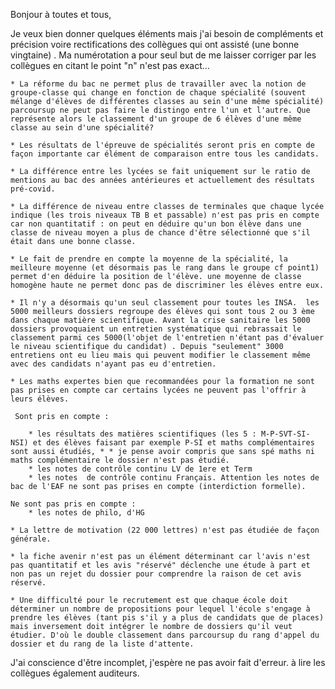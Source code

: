 Bonjour à toutes et tous,

Je veux bien donner quelques éléments mais j'ai besoin de compléments et précision  voire rectifications des collègues qui ont assisté (une bonne vingtaine) . Ma numérotation a pour seul but de me laisser corriger par les collègues en citant le point "n" n'est pas exact...

    * La réforme du bac ne permet plus de travailler avec la notion de groupe-classe qui change en fonction de chaque spécialité (souvent mélange d'élèves de différentes classes au sein d'une même spécialité) parcoursup ne peut pas faire le distingo entre l'un et l'autre. Que représente alors le classement d'un groupe de 6 élèves d'une même classe au sein d'une spécialité?

    * Les résultats de l'épreuve de spécialités seront pris en compte de façon importante car élément de comparaison entre tous les candidats.
    
    * La différence entre les lycées se fait uniquement sur le ratio de mentions au bac des années antérieures et actuellement des résultats pré-covid.
    
    * La différence de niveau entre classes de terminales que chaque lycée indique (les trois niveaux TB B et passable) n'est pas pris en compte car non quantitatif : on peut en déduire qu'un bon élève dans une classe de niveau moyen a plus de chance d'être sélectionné que s'il était dans une bonne classe. 
    
    * Le fait de prendre en compte la moyenne de la spécialité, la meilleure moyenne (et désormais pas le rang dans le groupe cf point1) permet d'en déduire la position de l'élève. une moyenne de classe homogène haute ne permet donc pas de discriminer les élèves entre eux.
    
    * Il n'y a désormais qu'un seul classement pour toutes les INSA.  les 5000 meilleurs dossiers regroupe des élèves qui sont tous 2 ou 3 ème dans chaque matière scientifique. Avant la crise sanitaire les 5000 dossiers provoquaient un entretien systématique qui rebrassait le classement parmi ces 5000(l'objet de l'entretien n'étant pas d'évaluer le niveau scientifique du candidat) . Depuis "seulement" 3000 entretiens ont eu lieu mais qui peuvent modifier le classement même avec des candidats n'ayant pas eu d'entretien.
    
    * Les maths expertes bien que recommandées pour la formation ne sont pas prises en compte car certains lycées ne peuvent pas l'offrir à leurs élèves.
    
     Sont pris en compte :
        
        * les résultats des matières scientifiques (les 5 : M-P-SVT-SI-NSI) et des élèves faisant par exemple P-SI et maths complémentaires sont aussi étudiés, * * je pense avoir compris que sans spé maths ni maths complémentaire le dossier n'est pas étudié.
        * les notes de contrôle continu LV de 1ere et Term
        * les notes  de contrôle continu Français. Attention les notes de bac de l'EAF ne sont pas prises en compte (interdiction formelle).
    
    Ne sont pas pris en compte :
        * les notes de philo, d'HG
    
    * La lettre de motivation (22 000 lettres) n'est pas étudiée de façon générale.
    
    * la fiche avenir n'est pas un élément déterminant car l'avis n'est pas quantitatif et les avis "réservé" déclenche une étude à part et non pas un rejet du dossier pour comprendre la raison de cet avis réservé.
    
    * Une difficulté pour le recrutement est que chaque école doit déterminer un nombre de propositions pour lequel l'école s'engage à prendre les élèves (tant pis s'il y a plus de candidats que de places) mais inversement doit intégrer le nombre de dossiers qu'il veut étudier. D'où le double classement dans parcoursup du rang d'appel du dossier et du rang de la liste d'attente.

J'ai conscience d'être incomplet, j'espère ne pas avoir fait d'erreur. à lire les collègues également auditeurs.